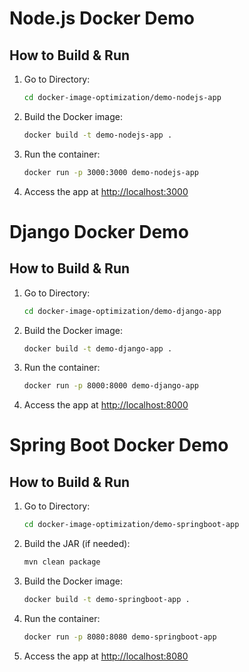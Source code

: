 # Node.js Docker Demo

## How to Build & Run

1. Go to Directory:
    ```bash
    cd docker-image-optimization/demo-nodejs-app
    ```

2. Build the Docker image:
    ```bash
    docker build -t demo-nodejs-app .
    ```

3. Run the container:
    ```bash
    docker run -p 3000:3000 demo-nodejs-app
    ```

4. Access the app at [http://localhost:3000](http://localhost:3000)



# Django Docker Demo

## How to Build & Run

1. Go to Directory:
    ```bash
    cd docker-image-optimization/demo-django-app
    ```

2. Build the Docker image:
    ```bash
    docker build -t demo-django-app .
    ```

3. Run the container:
    ```bash
    docker run -p 8000:8000 demo-django-app
    ```

4. Access the app at [http://localhost:8000](http://localhost:8000)


# Spring Boot Docker Demo

## How to Build & Run

1. Go to Directory:
    ```bash
    cd docker-image-optimization/demo-springboot-app
    ```

2. Build the JAR (if needed):
    ```bash
    mvn clean package
    ```

3. Build the Docker image:
    ```bash
    docker build -t demo-springboot-app .
    ```

4. Run the container:
    ```bash
    docker run -p 8080:8080 demo-springboot-app
    ```

5. Access the app at [http://localhost:8080](http://localhost:8080)
